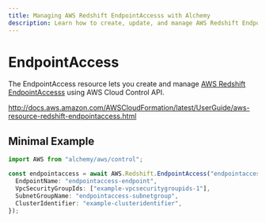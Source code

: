 ```yaml
---
title: Managing AWS Redshift EndpointAccesss with Alchemy
description: Learn how to create, update, and manage AWS Redshift EndpointAccesss using Alchemy Cloud Control.
---
```


# EndpointAccess

The EndpointAccess resource lets you create and manage [AWS Redshift EndpointAccesss](https://docs.aws.amazon.com/redshift/latest/userguide/) using AWS Cloud Control API.

http://docs.aws.amazon.com/AWSCloudFormation/latest/UserGuide/aws-resource-redshift-endpointaccess.html

## Minimal Example

```ts
import AWS from "alchemy/aws/control";

const endpointaccess = await AWS.Redshift.EndpointAccess("endpointaccess-example", {
  EndpointName: "endpointaccess-endpoint",
  VpcSecurityGroupIds: ["example-vpcsecuritygroupids-1"],
  SubnetGroupName: "endpointaccess-subnetgroup",
  ClusterIdentifier: "example-clusteridentifier",
});
```

